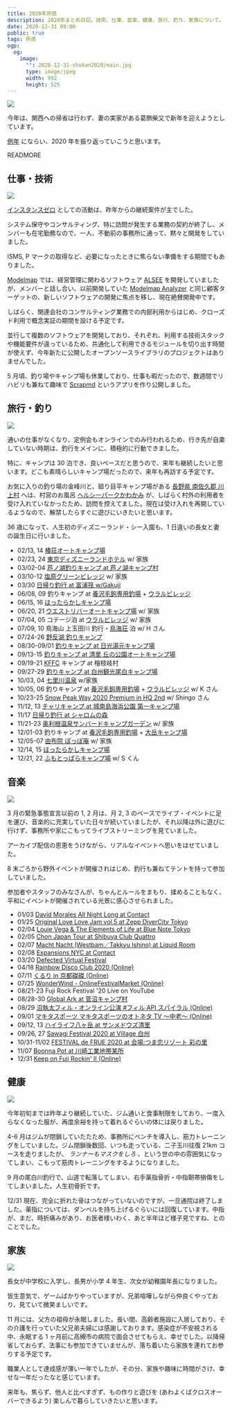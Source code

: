 ```yaml
---
title: 2020年所感
description: 2020年まとめ日記。技術、仕事、音楽、健康、旅行、釣り、家族について。
date: 2020-12-31 09:00
public: true
tags: 所感
ogp:
  og:
    image:
      "": 2020-12-31-shokan2020/main.jpg
      type: image/jpeg
      width: 992
      height: 525
---
```


![](2020-12-31-shokan2020/main.jpg)

今年は、関西への帰省は行わず、妻の実家がある葛飾柴又で新年を迎えようとしています。

[例年](/t/所感/) にならい、2020 年を振り返っていこうと思います。

READMORE

## 仕事・技術

![](2020-12-31-shokan2020/fudomae.jpg)

[インスタンスゼロ] としての活動は、昨年からの継続案件が主でした。

システム保守やコンサルティング、特に訪問が発生する業務の契約が終了し、メンバーも在宅勤務なので、一人、不動前の事務所に通って、黙々と開発をしていました。

ISMS, P マークの取得など、必要になったときに焦らない準備をする期間でもありました。

[Modelmap] では、経営管理に関わるソフトウェア [ALSEE] を開発していましたが、メンバーと話し合い、以前開発していた [Modelmap Analyzer] と同じ顧客ターゲットの、新しいソフトウェアの開発に焦点を移し、現在絶賛開発中です。

しばらく、関連会社のコンサルティング業務での内部利用からはじめ、クローズド利用で概念実証の期間を設ける予定です。

並行して複数のソフトウェアを開発しており、それぞれ、利用する技術スタックや機能要件が違っているため、共通化して利用できるモジュールを切り出す時間が使えず、今年新たに公開したオープンソースライブラリのプロジェクトはありませんでした。

5 月頃、釣り場やキャンプ場も休業しており、仕事も暇だったので、数週間でリハビリも兼ねて趣味で [Scrapmd] というアプリを作り公開しました。

## 旅行・釣り

![](2020-12-31-shokan2020/kamitamada.jpg)

通いの仕事がなくなり、定例会もオンラインでのみ行われるため、行き先が自粛していない時期は、釣行をメインに、積極的に行動できました。

特に、キャンプは 30 泊でき、良いペースだと思うので、来年も継続したいと思います。どこも素晴らしいキャンプ場だったので、来年も再訪する予定です。

お気に入りの釣り場の金峰川と、廻り目平キャンプ場がある [長野県 南佐久郡 川上村](http://www.vill.kawakami.nagano.jp/) へは、村営のお風呂 [ヘルシーパークかわかみ](http://www.vill.kawakami.nagano.jp/www/contents/1001000000003/index.html) が、しばらく村外の利用者を受け入れていなかったため、訪問を控えてました。現在は受け入れを再開しているようなので、解禁したらすぐに遊びにいきたいと思います。

36 歳になって、人生初のディズニーランド・シー入園も、1 日違いの長女と妻の誕生日に行いました。

- 02/13, 14 [椿荘オートキャンプ場](http://tubakiso.com/)
- 02/23, 24 [東京ディズニーランドホテル](https://www.tokyodisneyresort.jp/hotel/tdh.html) w/ 家族
- 03/02-04 [芦ノ湖釣りキャンプ at 芦ノ湖キャンプ村](https://campmura.com/)
- 03/10-12 [塩原グリーンビレッジ](https://shiobara-gv.net/) w/ 家族
- 03/30 [日帰り釣行 at 富浦筏 w/Gakuji](http://bosotown.com/archives/2473)
- 06/08, 09 釣りキャンプ at [養沢毛鉤専用釣場] + [ウラルビレッジ]
- 06/15, 16 [ほったらかしキャンプ場]
- 06/20, 21 [ウエストリバーオートキャンプ場](http://www.westriver-camp.com/) w/ 家族
- 07/04, 05 コテージ泊 at [ウラルビレッジ] w/ 家族
- 07/09, 10 鳥海山 上玉田川 釣行・[鳥海荘](http://www.chokaiso.jp/) 泊 w/ H さん
- 07/24-26 [野反湖 釣りキャンプ](https://nozorikocamp.com/)
- 08/30-09/01 [釣りキャンプ at 日光湯元キャンプ場](http://www.nikkoyumoto-vc.com/guide/)
- 09/13-15 [釣りキャンプ at 清里 丘の公園オートキャンプ場](https://www.kiyosato-okanokouen.com/)
- 09/19-21 [KFFC] キャンプ at 檜枝岐村
- 09/27-29 [釣りキャンプ at 白州観光尾白キャンプ場](https://www.yamanashi-kankou.jp/kankou/spot/p2_3173.html)
- 10/03, 04 [七里川温泉](https://shichirigawa-onsen.com/) w/家族
- 10/05, 06 釣りキャンプ at [養沢毛鉤専用釣場] + [ウラルビレッジ] w/ K さん
- 10/23-25 [Snow Peak Way 2020 Premium in HQ 2nd](https://www.snowpeak.co.jp/event/spwpremium/04_hq/) w/ Shingo さん
- 11/12, 13 [チャリキャンプ at 城南島海浜公園 第一キャンプ場](https://seaside-park.jp/park_jonan/bbq/)
- 11/17 [日帰り釣行 at シャロムの森](http://shalomnet.net/)
- 11/21-23 [奥利根温泉サンバードキャンプガーデン](https://hotel-sunbird.com/campgarden/) w/ 家族
- 12/01-03 釣りキャンプ at [養沢毛鉤専用釣場] + [大岳キャンプ場]
- 12/05-07 [由布院 ぽっぽ庵](https://poppoan.com/) w/ 家族
- 12/14, 15 [ほったらかしキャンプ場]
- 12/21, 22 [ふもとっぱらキャンプ場](https://fumotoppara.net/) w/ S くん

## 音楽

![](2020-12-31-shokan2020/frue.jpg)

3 月の緊急事態宣言以前の 1, 2 月は、月 2, 3 のペースでライブ・イベントに足を運び、音楽的に充実していた日々が続いていましたが、それ以降は外に遊びに行けず、事務所や家にこもってライブストリーミングを見ていました。

アーカイブ配信の恩恵をうけながら、リアルなイベントへ思いをはせていました。

8 末ごろから野外イベントが開催されはじめ、釣行も兼ねてテントを持って参加していました。

参加者やスタッフのみなさんが、ちゃんとルールをまもり、揉めることもなく、平和にイベントが開催されている光景に感心させられました。

- 01/03 [David Morales All Night Long at Contact](https://www.contacttokyo.com/schedule/david-morales-all-night-long/)
- 01/25 [Original Love Love Jam vol.5 at Zepp DiverCity Tokyo](http://originallove.com/news/2020/01/16/2742)
- 02/04 [Louie Vega & The Elements of Life at Blue Note Tokyo](http://www.bluenote.co.jp/jp/artists/louie-vega/)
- 02/05 [Chon Japan Tour at Shibuya Club Quattro](https://www.club-quattro.com/shibuya/schedule/detail.php?id=9837)
- 02/07 [Macht Nacht (Westbam／Takkyu Ishino) at Liquid Room](https://www.liquidroom.net/schedule/westbam_takkyu-ishino_20200207)
- 02/08 [Expansions NYC at Contact](https://www.contacttokyo.com/schedule/expansions-nyc/)
- 03/20 [Defected Virtual Festival](https://defected.com/news/post/defected-virtual-festival)
- 04/18 [Rainbow Disco Club 2020 (Online)](http://www.rainbowdiscoclub.com/)
- 07/11 [くるり in 京都磔磔 (Online)](https://livewire.jp/p/quruli200711)
- 07/25 [WonderWind - OnlineFestivalMarket (Online)](https://wonder-ofm.wixsite.com/website)
- 08/21-23 Fuji Rock Festival '20 Live on YouTube
- 08/28-30 [Global Ark at 菅沼キャンプ村](http://global-ark.net/)
- 08/29 [沼執太フィル・オンライン公演 #フィル API スパイラル (Online)](https://www.hasunumaphil.com/fullphony/performance/49/)
- 09/01 [マキタスポーツ マキタスポーツのオトネタ TV ～中老～ (Online)](https://columbia.jp/artist-info/makitasports/media/71614.html)
- 09/12, 13 [ハイライフ八ヶ岳 at サンメドウズ清里](https://hi-life.jp)
- 09/26, 27 [Sawagi Festival 2020 at Village 白州](https://sawagifestival.com/)
- 10/31-11/02 [FESTIVAL de FRUE 2020 at 会場:つま恋リゾート 彩の里](http://festivaldefrue.com/)
- 11/07 [Boonna Pot at 川崎工業地帯某所](https://www.residentadvisor.net/events/1427402)
- 12/31 [Keep on Fuji Rockin' Ⅱ (Online)](https://www.fujirockfestival.com/)

## 健康

![](2020-12-31-shokan2020/jigokuboil.jpg)

今年初旬までは昨年より継続していた、ジム通いと食事制限をしており、一度入らなくなった服が、再度余裕を持って着れるぐらいの体には戻りました。

4-6 月はジムが閉鎖していたたため、事務所にベンチを導入し、筋力トレーニングをしていました。ジム閉鎖後数回、いつも走っている、二子玉川往復 21km コースを走りましたが、 _ランナーもマスクをしろ_ 、という世の中の雰囲気になってしまい、こもって筋肉トレーニングをするようになりました。

9 月の尾白川釣行で、山道で転落してしまい、右手薬指骨折・中指靭帯損傷をしてしまいました。人生初骨折です。

12/31 現在、完全に折れた骨はつながっていないのですが、一旦通院は終了しました。薬指については、ダンベルを持ち上げるぐらいには回復しています。中指が、まだ、時折痛みがあり、お医者様いわく、あと半年ほど様子見ですね、とのことでした。

## 家族

![](2020-12-31-shokan2020/kids.jpg)

長女が中学校に入学し、長男が小学 4 年生、次女が幼稚園年長になりました。

皆生意気で、ゲームばかりやっていますが、兄弟喧嘩しながら仲良くやっており、見ていて微笑ましいです。

11 月には、父方の祖母が永眠しました。長い間、高齢者施設に入居しており、その介護を行っていた父兄弟夫婦には感謝しております。感染症が不安視される中、永眠する 1 ヶ月前に高槻市の病院で面会させてもらえ、幸せでした。以降帰省しておらず、法事にも参加できていませんが、落ち着いたら家族を連れてお参りする予定です。

職業人として達成感が薄い一年でしたが、その分、家族や趣味に時間がさけ、幸せな一年だったなと感じています。

来年も、焦らず、他人と比べすぎず、もの作りと遊びを (あわよくばクロスオーバーできるよう) 楽しんで暮らしていきたいと思います。

[大岳キャンプ場]: http://ootakecave.com/
[養沢毛鉤専用釣場]: https://yozawafly.com/
[kffc]: https://www.angler-s.com/kffc/
[modelmap analyzer]: https://analyzer.modelmap.co/
[alsee]: https://alseeapp.com/
[modelmap]: https://modelmap.co/
[インスタンスゼロ]: https://ins0.jp/
[scrapmd]: /2020/06/17/scrapmd/
[ほったらかしキャンプ場]: https://hottarakashicamp.com/
[ウラルビレッジ]: https://ural-village.com/
